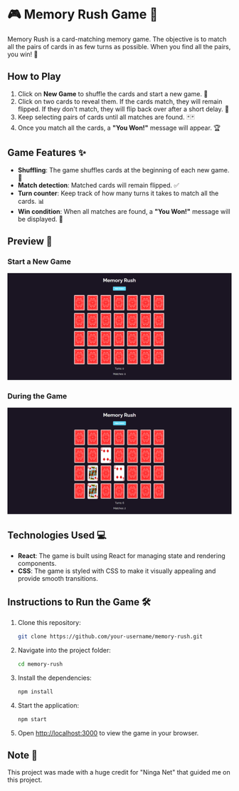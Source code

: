 # 🎮 Memory Rush Game 🧠

Memory Rush is a card-matching memory game. The objective is to match all the pairs of cards in as few turns as possible. When you find all the pairs, you win! 🎉

## How to Play
1. Click on **New Game** to shuffle the cards and start a new game. 🎲
2. Click on two cards to reveal them. If the cards match, they will remain flipped. If they don't match, they will flip back over after a short delay. 🔄
3. Keep selecting pairs of cards until all matches are found. 🃏🃏
4. Once you match all the cards, a **"You Won!"** message will appear. 🏆

## Game Features ✨
- **Shuffling**: The game shuffles cards at the beginning of each new game. 🔄
- **Match detection**: Matched cards will remain flipped. ✅
- **Turn counter**: Keep track of how many turns it takes to match all the cards. 📊
- **Win condition**: When all matches are found, a **"You Won!"** message will be displayed. 🎉

## Preview 👀

### Start a New Game
![New Game Image](public/pics/newGame.png)  

### During the Game
![During Game Image](public/pics/midGame.png)  

## Technologies Used 💻
- **React**: The game is built using React for managing state and rendering components.
- **CSS**: The game is styled with CSS to make it visually appealing and provide smooth transitions.

## Instructions to Run the Game 🛠️
1. Clone this repository:
    ```bash
    git clone https://github.com/your-username/memory-rush.git
    ```
2. Navigate into the project folder:
    ```bash
    cd memory-rush
    ```
3. Install the dependencies:
    ```bash
    npm install
    ```
4. Start the application:
    ```bash
    npm start
    ```
5. Open [http://localhost:3000](http://localhost:3000) to view the game in your browser.

## Note 📜
This project was made with a huge credit for "Ninga Net" that guided me on this project.
